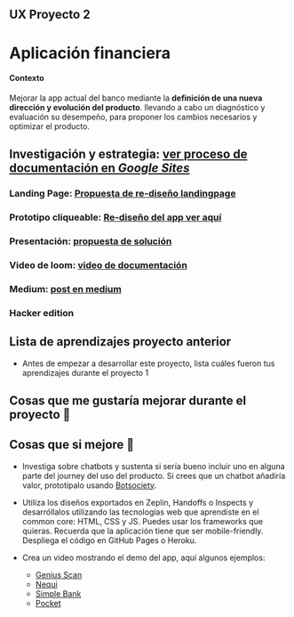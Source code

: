## UX Proyecto 2

# Aplicación financiera

#### Contexto

Mejorar la app actual del banco mediante la **definición de una nueva dirección y evolución del producto**. llevando a cabo un diagnóstico y evaluación su desempeño, para proponer los cambios necesarios y optimizar el producto.


## Investigación y estrategia: [ver proceso de documentación en *Google Sites*](https://sites.google.com/view/appfinancial/p%C3%A1gina-principal)

### Landing Page: [Propuesta de re-diseño landingpage](http://misfinanzasapp.pagedemo.co/)

### Prototipo cliqueable: [Re-diseño del app ver aquí](https://marvelapp.com/4j0b011/screen/48177062)

### Presentación: [propuesta de solución](https://docs.google.com/presentation/d/1Iib2CMzeqmwn0M-fPkmXkTX2uJYww4Eof1MEHQYFou8/edit?usp=sharing)

### Video de loom: [video de documentación](https://www.useloom.com)

### Medium: [post en medium](https://medium.com)


### Hacker edition

## Lista de aprendizajes proyecto anterior
- Antes de empezar a desarrollar este proyecto, lista cuáles fueron tus  aprendizajes durante el proyecto 1 

## Cosas que me gustaría mejorar durante el proyecto :pray:

## Cosas que si mejore :muscle:


  
- Investiga sobre chatbots y sustenta si sería bueno incluir uno en alguna parte del journey del uso del producto. Si crees que un chatbot añadiría valor, prototípalo usando [Botsociety](http://bit.ly/ux-chatbot).


- Utiliza los diseños exportados en Zeplin, Handoffs o Inspects y desarróllalos utilizando las tecnologías web que aprendiste en el common core: HTML, CSS y JS. Puedes usar los frameworks que quieras. Recuerda que la aplicación tiene que ser mobile-friendly. Despliega el código en GitHub Pages o Heroku.


- Crea un video mostrando el demo del app, aquí algunos ejemplos:
  - [Genius Scan](https://youtu.be/wKqnB6_Z-J0)
  - [Nequi](https://www.youtube.com/watch?v=BDLAXvSQCZ8)
  - [Simple Bank](https://www.youtube.com/watch?v=0eqD5o6422M)
  - [Pocket](https://www.youtube.com/watch?v=MoJHYNKmS2U)
